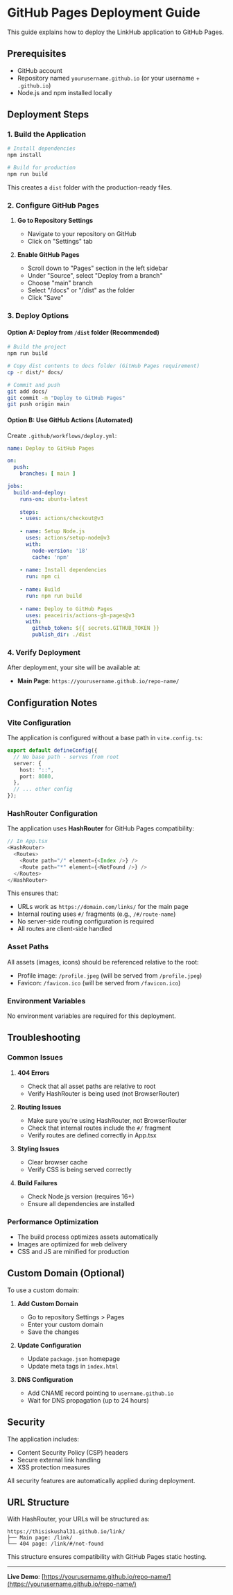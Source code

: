 # GitHub Pages Deployment Guide

This guide explains how to deploy the LinkHub application to GitHub Pages.

## Prerequisites

- GitHub account
- Repository named `yourusername.github.io` (or your username + `.github.io`)
- Node.js and npm installed locally

## Deployment Steps

### 1. Build the Application

```bash
# Install dependencies
npm install

# Build for production
npm run build
```

This creates a `dist` folder with the production-ready files.

### 2. Configure GitHub Pages

1. **Go to Repository Settings**
   - Navigate to your repository on GitHub
   - Click on "Settings" tab

2. **Enable GitHub Pages**
   - Scroll down to "Pages" section in the left sidebar
   - Under "Source", select "Deploy from a branch"
   - Choose "main" branch
   - Select "/docs" or "/dist" as the folder
   - Click "Save"

### 3. Deploy Options

#### Option A: Deploy from `/dist` folder (Recommended)

```bash
# Build the project
npm run build

# Copy dist contents to docs folder (GitHub Pages requirement)
cp -r dist/* docs/

# Commit and push
git add docs/
git commit -m "Deploy to GitHub Pages"
git push origin main
```

#### Option B: Use GitHub Actions (Automated)

Create `.github/workflows/deploy.yml`:

```yaml
name: Deploy to GitHub Pages

on:
  push:
    branches: [ main ]

jobs:
  build-and-deploy:
    runs-on: ubuntu-latest
    
    steps:
    - uses: actions/checkout@v3
    
    - name: Setup Node.js
      uses: actions/setup-node@v3
      with:
        node-version: '18'
        cache: 'npm'
    
    - name: Install dependencies
      run: npm ci
    
    - name: Build
      run: npm run build
    
    - name: Deploy to GitHub Pages
      uses: peaceiris/actions-gh-pages@v3
      with:
        github_token: ${{ secrets.GITHUB_TOKEN }}
        publish_dir: ./dist
```

### 4. Verify Deployment

After deployment, your site will be available at:
- **Main Page**: `https://yourusername.github.io/repo-name/`

## Configuration Notes

### Vite Configuration
The application is configured without a base path in `vite.config.ts`:

```typescript
export default defineConfig({
  // No base path - serves from root
  server: {
    host: "::",
    port: 8080,
  },
  // ... other config
});
```

### HashRouter Configuration
The application uses **HashRouter** for GitHub Pages compatibility:

```typescript
// In App.tsx
<HashRouter>
  <Routes>
    <Route path="/" element={<Index />} />
    <Route path="*" element={<NotFound />} />
  </Routes>
</HashRouter>
```

This ensures that:
- URLs work as `https://domain.com/links/` for the main page
- Internal routing uses `#/` fragments (e.g., `/#/route-name`)
- No server-side routing configuration is required
- All routes are client-side handled

### Asset Paths
All assets (images, icons) should be referenced relative to the root:
- Profile image: `/profile.jpeg` (will be served from `/profile.jpeg`)
- Favicon: `/favicon.ico` (will be served from `/favicon.ico`)

### Environment Variables
No environment variables are required for this deployment.

## Troubleshooting

### Common Issues

1. **404 Errors**
   - Check that all asset paths are relative to root
   - Verify HashRouter is being used (not BrowserRouter)

2. **Routing Issues**
   - Make sure you're using HashRouter, not BrowserRouter
   - Check that internal routes include the `#/` fragment
   - Verify routes are defined correctly in App.tsx

3. **Styling Issues**
   - Clear browser cache
   - Verify CSS is being served correctly

4. **Build Failures**
   - Check Node.js version (requires 16+)
   - Ensure all dependencies are installed

### Performance Optimization

- The build process optimizes assets automatically
- Images are optimized for web delivery
- CSS and JS are minified for production

## Custom Domain (Optional)

To use a custom domain:

1. **Add Custom Domain**
   - Go to repository Settings > Pages
   - Enter your custom domain
   - Save the changes

2. **Update Configuration**
   - Update `package.json` homepage
   - Update meta tags in `index.html`

3. **DNS Configuration**
   - Add CNAME record pointing to `username.github.io`
   - Wait for DNS propagation (up to 24 hours)

## Security

The application includes:
- Content Security Policy (CSP) headers
- Secure external link handling
- XSS protection measures

All security features are automatically applied during deployment.

## URL Structure

With HashRouter, your URLs will be structured as:

```
https://thisiskushal31.github.io/link/
├── Main page: /link/
└── 404 page: /link/#/not-found
```

This structure ensures compatibility with GitHub Pages static hosting.

---

**Live Demo**: [https://yourusername.github.io/repo-name/](https://yourusername.github.io/repo-name/) 